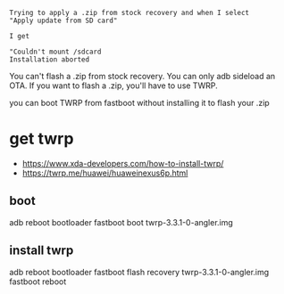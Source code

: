 

```
Trying to apply a .zip from stock recovery and when I select
"Apply update from SD card"

I get

"Couldn't mount /sdcard
Installation aborted

```

You can't flash a .zip from stock recovery. You can only adb sideload an OTA. If you want to flash a .zip, you'll have to use TWRP. 

you can boot TWRP from fastboot without installing it to flash your .zip


# get twrp

* https://www.xda-developers.com/how-to-install-twrp/
* https://twrp.me/huawei/huaweinexus6p.html

## boot

adb reboot bootloader
fastboot boot twrp-3.3.1-0-angler.img



## install twrp

adb reboot bootloader
fastboot flash recovery twrp-3.3.1-0-angler.img 
fastboot reboot

